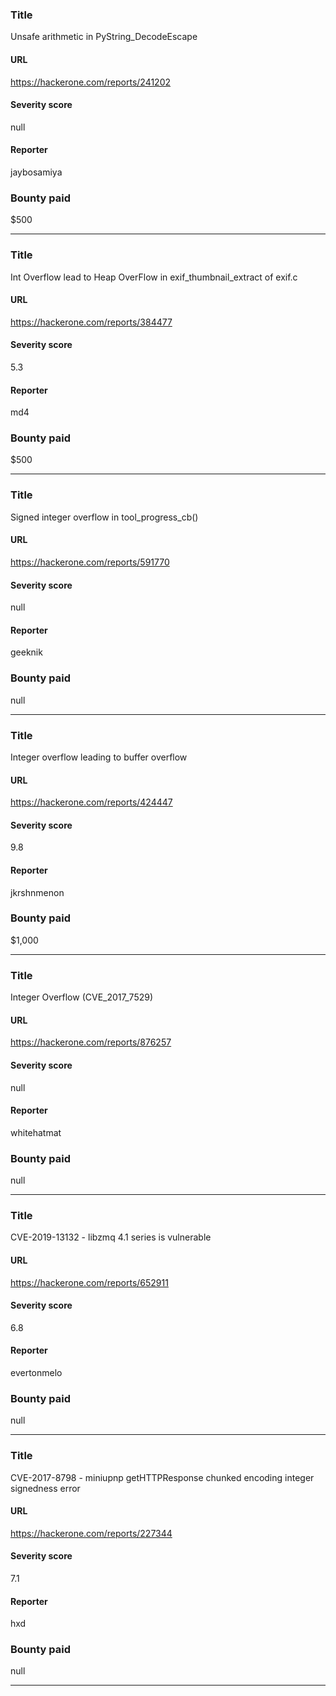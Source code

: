 ### Title
Unsafe arithmetic in PyString_DecodeEscape
#### URL 
https://hackerone.com/reports/241202
#### Severity score
null
#### Reporter 
jaybosamiya
### Bounty paid
$500


---


### Title
Int Overflow lead to Heap OverFlow in exif_thumbnail_extract of exif.c
#### URL 
https://hackerone.com/reports/384477
#### Severity score
5.3
#### Reporter 
md4
### Bounty paid
$500


---


### Title
Signed integer overflow in tool_progress_cb()
#### URL 
https://hackerone.com/reports/591770
#### Severity score
null
#### Reporter 
geeknik
### Bounty paid
null


---


### Title
Integer overflow leading to buffer overflow
#### URL 
https://hackerone.com/reports/424447
#### Severity score
9.8
#### Reporter 
jkrshnmenon
### Bounty paid
$1,000


---


### Title
Integer Overflow (CVE_2017_7529)
#### URL 
https://hackerone.com/reports/876257
#### Severity score
null
#### Reporter 
whitehatmat
### Bounty paid
null


---


### Title
CVE-2019-13132 - libzmq 4.1 series is vulnerable
#### URL 
https://hackerone.com/reports/652911
#### Severity score
6.8
#### Reporter 
evertonmelo
### Bounty paid
null


---


### Title
CVE-2017-8798 - miniupnp getHTTPResponse chunked encoding integer signedness error
#### URL 
https://hackerone.com/reports/227344
#### Severity score
7.1
#### Reporter 
hxd
### Bounty paid
null


---



